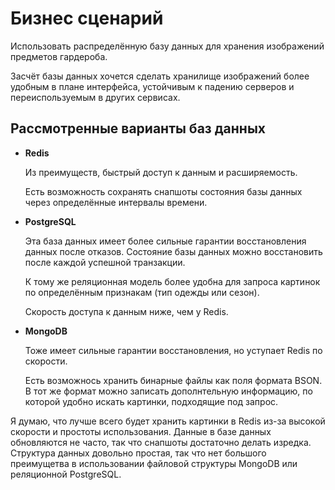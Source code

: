 # Бизнес сценарий

Использовать распределённую базу данных для хранения изображений предметов гардероба.

Засчёт базы данных хочется сделать хранилище изображений более удобным в плане интерфейса, устойчивым к падению серверов и переиспользуемым в других сервисах.

## Рассмотренные варианты баз данных

- **Redis**

  Из преимуществ, быстрый доступ к данным и расширяемость. 
  
  Есть возможность сохранять снапшоты состояния базы данных через определённые интервалы времени. 

- **PostgreSQL**

  Эта база данных имеет более сильные гарантии восстановления данных после отказов. Состояние базы данных можно восстановить после каждой успешной транзакции.

  К тому же реляционная модель более удобна для запроса картинок по определённым признакам (тип одежды или сезон).

  Скорость доступа к данным ниже, чем у Redis.

- **MongoDB**

  Тоже имеет сильные гарантии восстановления, но уступает Redis по скорости.

  Есть возможнось хранить бинарные файлы как поля формата BSON. В тот же формат можно записать дополнтельную информацию, по которой удобно искать картинки, подходящие под запрос.


Я думаю, что лучше всего будет хранить картинки в Redis из-за высокой скорости и простоты использования. Данные в базе данных обновляются не часто, так что снапшоты достаточно делать изредка. Структура данных довольно простая, так что нет большого преимущетва в использовании файловой структуры MongoDB или реляционной PostgreSQL.


